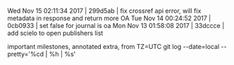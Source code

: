 Wed Nov 15 02:11:34 2017 | 299d5ab | fix crossref api error, will fix metadata in response and return more OA
Tue Nov 14 00:24:52 2017 | 0cb0933 | set false for journal is oa
Mon Nov 13 01:58:08 2017 | 33dccce | add scielo to open publishers list

important milestones, annotated extra, from
TZ=UTC git log --date=local  --pretty='%cd | %h | %s'

